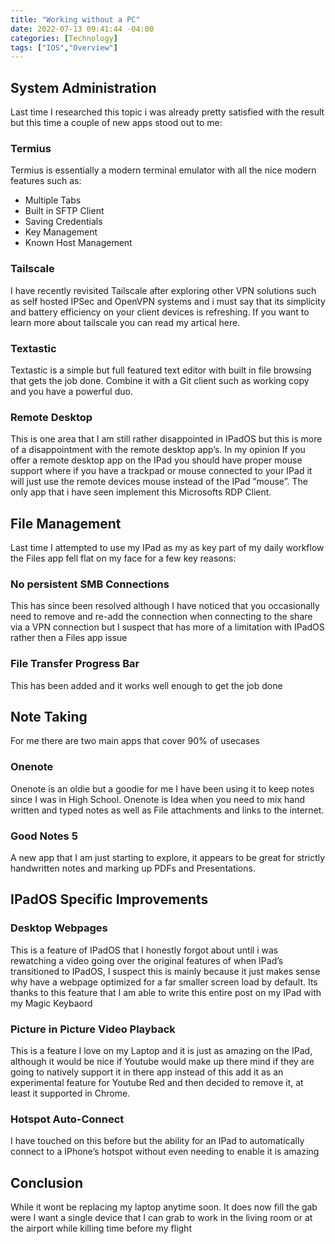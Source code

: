 ```yaml
---
title: "Working without a PC"
date: 2022-07-13 09:41:44 -04:00
categories: [Technology]
tags: ["IOS","Overview"]
---
```


## System Administration
Last time I researched this topic i was already pretty satisfied with the result but this time a couple of new apps stood out to me:

### Termius
Termius is essentially a modern terminal emulator with all the nice modern features such as:
* Multiple Tabs
* Built in SFTP Client
* Saving Credentials
* Key Management
* Known Host Management

### Tailscale
I have recently revisited Tailscale after exploring other VPN solutions such as self hosted IPSec and OpenVPN systems and i must say that its simplicity and battery efficiency on your client devices is refreshing. If you want to learn more about tailscale you can read my artical here.

### Textastic
Textastic is a simple but full featured text editor with built in file browsing that gets the job done. Combine it with a Git client such as working copy and you have a powerful duo.

### Remote Desktop
This is one area that I am still rather disappointed in IPadOS but this is more of a disappointment with the remote desktop app’s. In my opinion If you offer a remote desktop app on the IPad you should have proper mouse support where if you have a trackpad or mouse connected to your IPad it will just use the remote devices mouse instead of the IPad ”mouse”. The only app that i have seen implement this Microsofts RDP Client.

## File Management
Last time I attempted to use my IPad as my as key part of my daily workflow the Files app fell flat on my face for a few key reasons:

### No persistent SMB Connections
This has since been resolved although I have noticed that you occasionally need to remove and re-add the connection when connecting to the share via a VPN connection but I suspect that has more of a limitation with IPadOS rather then a Files app issue

### File Transfer Progress Bar
This has been added and it works well enough to get the job done

## Note Taking
For me there are two main apps that cover 90% of usecases

### Onenote
Onenote is an oldie but a goodie for me I have been using it to keep notes since I was in High School. Onenote is Idea when you need to mix hand written and typed notes as well as File attachments and links to the internet.

### Good Notes 5
A new app that I am just starting to explore, it appears to be great for strictly handwritten notes and marking up PDFs and Presentations.

## IPadOS Specific Improvements
### Desktop Webpages
This is a feature of IPadOS that I honestly forgot about until i was rewatching a video going over the original features of when IPad’s transitioned to IPadOS, I suspect this is mainly because it just makes sense why have a webpage optimized for a far smaller screen load by default. Its thanks to this feature that I am able to write this entire post on my IPad with my Magic Keybaord

### Picture in Picture Video Playback
This is a feature I love on my Laptop and it is just as amazing on the IPad, although it would be nice if Youtube would make up there mind if they are going to natively support it in there app instead of this add it as an experimental feature for Youtube Red and then decided to remove it, at least it supported in Chrome.

### Hotspot Auto-Connect
I have touched on this before but the ability for an IPad to automatically connect to a IPhone’s hotspot without even needing to enable it is amazing

## Conclusion
While it wont be replacing my laptop anytime soon. It does now fill the gab were I want a single device that I can grab to work in the living room or at the airport while killing time before my flight